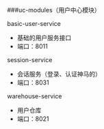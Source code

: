 ###uc-modules（用户中心模块）

basic-user-service 
 - 基础的用户服务接口
 - 端口：8011

session-service
 - 会话服务（登录、认证神马的）
 - 端口：8031

 warehouse-service
 - 用户仓库
 - 端口：8021
 